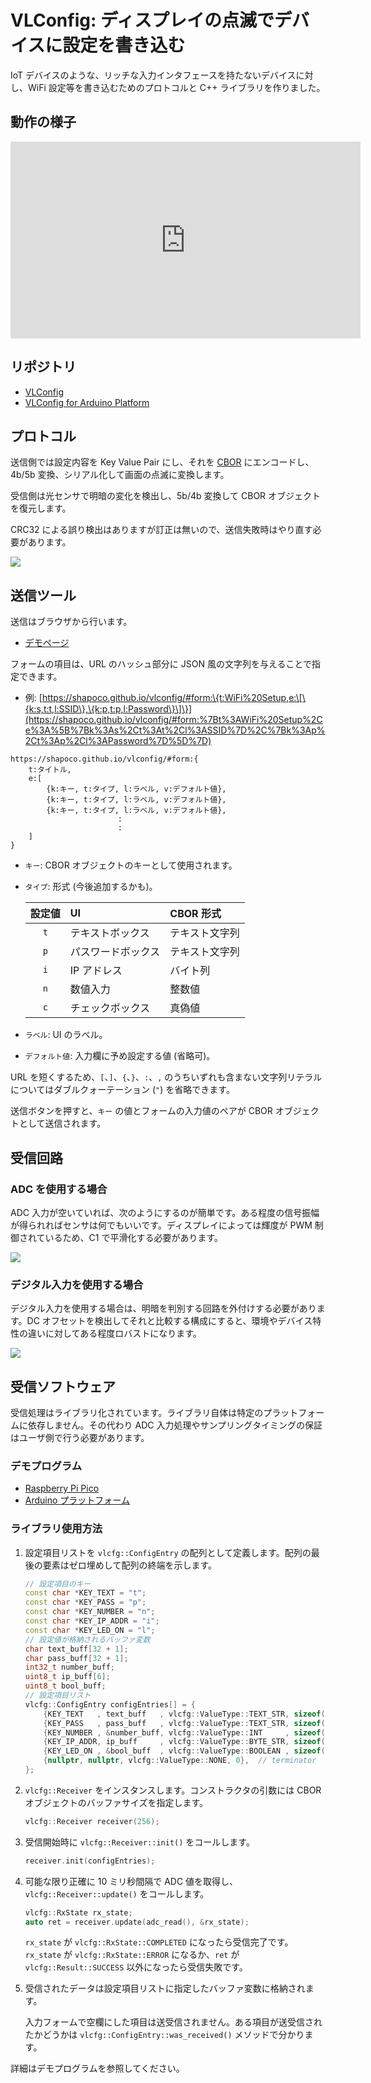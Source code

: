# VLConfig: ディスプレイの点滅でデバイスに設定を書き込む

IoT デバイスのような、リッチな入力インタフェースを持たないデバイスに対し、WiFi 設定等を書き込むためのプロトコルと C++ ライブラリを作りました。

## 動作の様子

<iframe width="560" height="315" src="https://www.youtube.com/embed/GITFharvHWY?si=IT4DUiYEcTCEbnF4" title="YouTube video player" frameborder="0" allow="accelerometer; autoplay; clipboard-write; encrypted-media; gyroscope; picture-in-picture; web-share" referrerpolicy="strict-origin-when-cross-origin" allowfullscreen></iframe>

## リポジトリ

- [VLConfig](https://github.com/shapoco/vlconfig)
- [VLConfig for Arduino Platform](https://github.com/shapoco/vlconfig-arduino)

## プロトコル

送信側では設定内容を Key Value Pair にし、それを [CBOR](https://www.rfc-editor.org/rfc/rfc8949) にエンコードし、4b/5b 変換、シリアル化して画面の点滅に変換します。

受信側は光センサで明暗の変化を検出し、5b/4b 変換して CBOR オブジェクトを復元します。

CRC32 による誤り検出はありますが訂正は無いので、送信失敗時はやり直す必要があります。

![](./protocol_stack.svg)

## 送信ツール

送信はブラウザから行います。

- [デモページ](https://shapoco.github.io/vlconfig/#demo)

フォームの項目は、URL のハッシュ部分に JSON 風の文字列を与えることで指定できます。

- 例: [https://shapoco.github.io/vlconfig/#form:\{t:WiFi%20Setup,e:\[\{k:s,t:t,l:SSID\},\{k:p,t:p,l:Password\}\]\}](https://shapoco.github.io/vlconfig/#form:%7Bt%3AWiFi%20Setup%2Ce%3A%5B%7Bk%3As%2Ct%3At%2Cl%3ASSID%7D%2C%7Bk%3Ap%2Ct%3Ap%2Cl%3APassword%7D%5D%7D)

```
https://shapoco.github.io/vlconfig/#form:{
    t:タイトル,
    e:[
        {k:キー, t:タイプ, l:ラベル, v:デフォルト値},
        {k:キー, t:タイプ, l:ラベル, v:デフォルト値},
        {k:キー, t:タイプ, l:ラベル, v:デフォルト値},
                        :
                        :
    ]
}
```

- `キー`: CBOR オブジェクトのキーとして使用されます。
- `タイプ`: 形式 (今後追加するかも)。

    |設定値|UI|CBOR 形式|
    |:--:|:--|:--|
    |`t`|テキストボックス|テキスト文字列|
    |`p`|パスワードボックス|テキスト文字列|
    |`i`|IP アドレス|バイト列|
    |`n`|数値入力|整数値|
    |`c`|チェックボックス|真偽値|

- `ラベル`: UI のラベル。
- `デフォルト値`: 入力欄に予め設定する値 (省略可)。

URL を短くするため、`[`、`]`、`{`、`}`、`:`、`,` のうちいずれも含まない文字列リテラルについてはダブルクォーテーション (`"`) を省略できます。

送信ボタンを押すと、`キー` の値とフォームの入力値のペアが CBOR オブジェクトとして送信されます。

## 受信回路

### ADC を使用する場合

ADC 入力が空いていれば、次のようにするのが簡単です。ある程度の信号振幅が得られればセンサは何でもいいです。ディスプレイによっては輝度が PWM 制御されているため、C1 で平滑化する必要があります。

![](./schematic_input_with_adc.svg)

### デジタル入力を使用する場合

デジタル入力を使用する場合は、明暗を判別する回路を外付けする必要があります。DC オフセットを検出してそれと比較する構成にすると、環境やデバイス特性の違いに対してある程度ロバストになります。

![](./schematic_input_with_gpio.svg)

## 受信ソフトウェア

受信処理はライブラリ化されています。ライブラリ自体は特定のプラットフォームに依存しません。その代わり ADC 入力処理やサンプリングタイミングの保証はユーザ側で行う必要があります。

### デモプログラム

- [Raspberry Pi Pico](https://github.com/shapoco/vlconfig/tree/main/cpp/example/pico)
- [Arduino プラットフォーム](https://github.com/shapoco/vlconfig-arduino)

### ライブラリ使用方法

1. 設定項目リストを `vlcfg::ConfigEntry` の配列として定義します。配列の最後の要素はゼロ埋めして配列の終端を示します。

    ```c++
    // 設定項目のキー
    const char *KEY_TEXT = "t";
    const char *KEY_PASS = "p";
    const char *KEY_NUMBER = "n";
    const char *KEY_IP_ADDR = "i";
    const char *KEY_LED_ON = "l";
    // 設定値が格納されるバッファ変数
    char text_buff[32 + 1];
    char pass_buff[32 + 1];
    int32_t number_buff;
    uint8_t ip_buff[6];
    uint8_t bool_buff;
    // 設定項目リスト
    vlcfg::ConfigEntry configEntries[] = {
        {KEY_TEXT   , text_buff   , vlcfg::ValueType::TEXT_STR, sizeof(text_buff)  },
        {KEY_PASS   , pass_buff   , vlcfg::ValueType::TEXT_STR, sizeof(pass_buff)  },
        {KEY_NUMBER , &number_buff, vlcfg::ValueType::INT     , sizeof(number_buff)},
        {KEY_IP_ADDR, ip_buff     , vlcfg::ValueType::BYTE_STR, sizeof(ip_buff)    },
        {KEY_LED_ON , &bool_buff  , vlcfg::ValueType::BOOLEAN , sizeof(bool_buff)  },
        {nullptr, nullptr, vlcfg::ValueType::NONE, 0},  // terminator
    };
    ```

2. `vlcfg::Receiver` をインスタンスします。コンストラクタの引数には CBOR オブジェクトのバッファサイズを指定します。

    ```c++
    vlcfg::Receiver receiver(256);
    ```

3. 受信開始時に `vlcfg::Receiver::init()` をコールします。

    ```c++
    receiver.init(configEntries);
    ```

4. 可能な限り正確に 10 ミリ秒間隔で ADC 値を取得し、`vlcfg::Receiver::update()` をコールします。

    ```c++
    vlcfg::RxState rx_state;
    auto ret = receiver.update(adc_read(), &rx_state);
    ```

    `rx_state` が `vlcfg::RxState::COMPLETED` になったら受信完了です。`rx_state` が `vlcfg::RxState::ERROR` になるか、`ret` が `vlcfg::Result::SUCCESS` 以外になったら受信失敗です。

5. 受信されたデータは設定項目リストに指定したバッファ変数に格納されます。

    入力フォームで空欄にした項目は送受信されません。ある項目が送受信されたかどうかは `vlcfg::ConfigEntry::was_received()` メソッドで分かります。

詳細はデモプログラムを参照してください。
